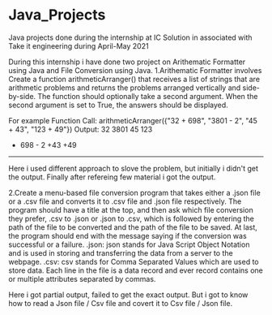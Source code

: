 # Java_Projects
Java projects done during the internship at IC Solution in associated with Take it engineering during April-May 2021 

During this internship i have done two project on Arithematic Formatter using Java and File Conversion using Java.
1.Arithematic Formatter involves Create a function arithmeticArranger() that receives a list of strings that are arithmetic problems and 
returns the problems arranged vertically and side-by-side. The function should optionally take a 
second argument. When the second argument is set to True, the answers should be displayed.

For example
Function Call:
arithmeticArranger({"32 + 698", "3801 - 2", "45 + 43", "123 + 49"})
Output: 
 32 3801 45 123
 + 698 - 2 +43 +49
 ----- ------ ---- -----
 
 Here i used different approach to slove the problem, but initially i didn't get the output. Finally after refereing few material i got the output.
 
 
2.Create a menu-based file conversion program that takes either a .json file or a .csv file and converts it 
to .csv file and .json file respectively. The program should have a title at the top, and then ask which 
file conversion they prefer, .csv to .json or .json to .csv, which is followed by entering the path of the 
file to be converted and the path of the file to be saved. At last, the program should end with the 
message saying if the conversion was successful or a failure. 
.json: json stands for Java Script Object Notation and is used in storing and transferring the data from 
a server to the webpage. 
.csv: csv stands for Comma Separated Values which are used to store data. Each line in the file is a 
data record and ever record contains one or multiple attributes separated by commas. 

Here i got partial output, failed to get the exact output. But i got to know how to read a Json file / Csv file and covert it to Csv file / Json file.
